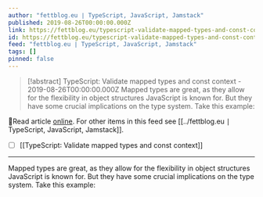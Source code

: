 ```yaml
---
author: "fettblog․eu ∣ TypeScript, JavaScript, Jamstack"
published: 2019-08-26T00:00:00.000Z
link: https://fettblog.eu/typescript-validate-mapped-types-and-const-context/
id: https://fettblog.eu/typescript-validate-mapped-types-and-const-context/
feed: "fettblog․eu ∣ TypeScript, JavaScript, Jamstack"
tags: []
pinned: false
---
```

> [!abstract] TypeScript: Validate mapped types and const context - 2019-08-26T00:00:00.000Z
> Mapped types are great, as they allow for the flexibility in object structures JavaScript is known for. But they have some crucial implications on the type system. Take this example:

🔗Read article [online](https://fettblog.eu/typescript-validate-mapped-types-and-const-context/). For other items in this feed see [[../fettblog․eu ∣ TypeScript, JavaScript, Jamstack]].

- [ ] [[TypeScript꞉ Validate mapped types and const context]]
- - -
Mapped types are great, as they allow for the flexibility in object structures JavaScript is known for. But they have some crucial implications on the type system. Take this example:

